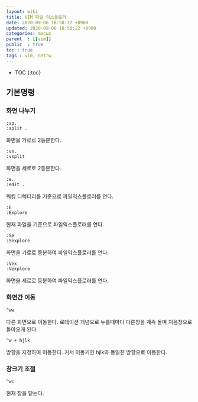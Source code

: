 ```yaml
---
layout: wiki
title: VIM 파일 익스플로러
date: 2020-09-06 18:50:22 +0900
updated: 2020-09-06 18:50:22 +0900 
categories: macux
parent  : [[vim]]
public  : true
toc : true
tags : vim, netrw
---
```

* TOC
{:toc}

## 기본명령
### 화면 나누기
``` 
:sp.	
:split .	
```
화면을 가로로 2등분한다.

```
:vs.	
:vsplit
```
화면을 세로로 2등분한다.

```
:e.	
:edit .	
```
워킹 디렉터리를 기준으로 파일익스플로러를 연다.

```
:E	
:Explore
```
현재 파일을 기준으로 파일익스플로러를 연다.

```
:Se	
:Sexplore
```
화면을 가로로 등분하여 파일익스플로러를 연다.

```
:Vex	
:Vexplore	
```
화면을 세로로 등분하여 파일익스플로러를 연다.

### 화면간 이동
```
^ww
```
다른 화면으로 이동한다. 로테이션 개념으로 누를때마다 다른창을 계속 돌며 처음창으로 돌아오게 된다.

```
^w + hjlk
```
방향을 지정하여 이동한다. 커서 이동키인 hjlk와 동일한 방향으로 이동한다.

### 창크기 조절
```
^wc
```
현재 창을 닫는다.
